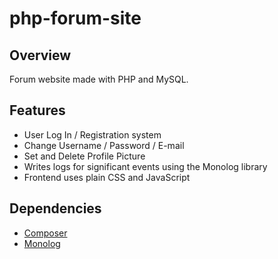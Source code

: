 # php-forum-site

## Overview
Forum website made with PHP and MySQL.

## Features
* User Log In / Registration system
* Change Username / Password / E-mail
* Set and Delete Profile Picture
* Writes logs for significant events using the Monolog library
* Frontend uses plain CSS and JavaScript

## Dependencies
* [Composer](https://getcomposer.org/)
* [Monolog](https://seldaek.github.io/monolog/)